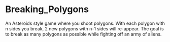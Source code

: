# Breaking_Polygons
An Asteroids style game where you shoot polygons. With each polygon with n sides you break, 2 new polygons with n-1 sides will re-appear. The goal is to break as many polygons as possible while fighting off an army of aliens.
